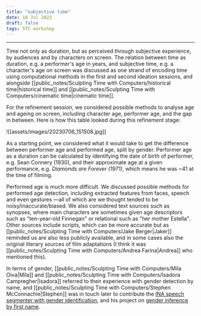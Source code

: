```yaml
---
title: "subjective time"
date: 10 Jul 2023
draft: false
tags: STC workshop
---
```

---

Time not only as duration, but as perceived through subjective experience, by audiences and by characters on screen. The relation between time as duration, e.g. a performer's age in years, and subjective time, e.g. a character's age on screen was discussed as one strand of encoding time using computational methods in the first and second ideation sessions, and alongside [[public_notes/Sculpting Time with Computers/historical time|historical time]] and [[public_notes/Sculpting Time with Computers/cinematic time|cinematic time]].

For the refinement session, we considered possible methods to analyse age and ageing on screen, including character age, performer age, and the gap in between. Here is how this table looked during this refinement stage:

![[assets/images/20230706_151508.jpg]]

As a starting point, we considered what it would take to get the difference between performer age and performed age, split by gender. Performer age as a duration can be calculated by identifying the date of birth of performer, e.g. Sean Connery (1930), and their approximate age at a given performance, e.g. _Diamonds are Forever (1971)_, which means he was ~41 at the time of filming.

Performed age is much more difficult. We discussed possible methods for performed age detection, including extracted features from faces, speech and even gestures ―all of which are we thought tended to be noisy/inaccurate/biased. We also considered text sources such as synopses, where main characters are sometimes given age descriptors such as "ten-year-old Finnegan" or relational such as "her mother Estella". Other sources include scripts, which can be more accurate but as [[public_notes/Sculpting Time with Computers/Jake Berger|Jaker]] reminded us are also less publicly available, and in some cases also the original literary sources of film adaptations (I think it was [[public_notes/Sculpting Time with Computers/Andrea Farina|Andrea]] who mentioned this).

In terms of gender, [[public_notes/Sculpting Time with Computers/Mila Oiva|Mila]] and [[public_notes/Sculpting Time with Computers/Isadora Campregher|Isadora]] referred to their experience with gender detection by name, and [[public_notes/Sculpting Time with Computers/Stephen McConnachie|Stephen]] was in touch later to contribute the [INA speech segmenter with gender identification](https://github.com/ina-foss/inaSpeechSegmenter), and his project on [gender inference by first name](https://www.nesta.org.uk/blog/women-in-film-what-does-the-data-say/).